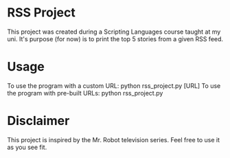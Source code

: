 # RSS Project
This project was created during a Scripting Languages course taught at my uni. It's purpose (for now) is to print the top 5 stories from a given RSS feed.

# Usage
To use the program with a custom URL: python rss_project.py [URL]
To use the program with pre-built URLs: python rss_project.py

# Disclaimer
This project is inspired by the Mr. Robot television series. Feel free to use it as you see fit.
